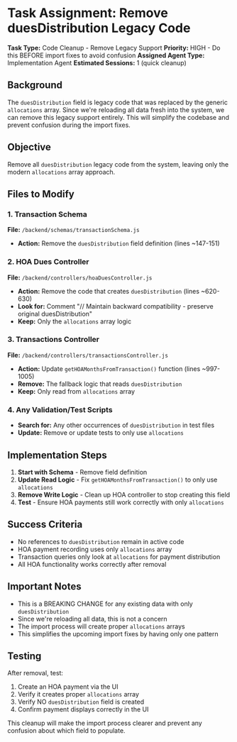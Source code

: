 # Task Assignment: Remove duesDistribution Legacy Code

**Task Type:** Code Cleanup - Remove Legacy Support
**Priority:** HIGH - Do this BEFORE import fixes to avoid confusion
**Assigned Agent Type:** Implementation Agent
**Estimated Sessions:** 1 (quick cleanup)

## Background

The `duesDistribution` field is legacy code that was replaced by the generic `allocations` array. Since we're reloading all data fresh into the system, we can remove this legacy support entirely. This will simplify the codebase and prevent confusion during the import fixes.

## Objective

Remove all `duesDistribution` legacy code from the system, leaving only the modern `allocations` array approach.

## Files to Modify

### 1. Transaction Schema
**File:** `/backend/schemas/transactionSchema.js`
- **Action:** Remove the `duesDistribution` field definition (lines ~147-151)

### 2. HOA Dues Controller  
**File:** `/backend/controllers/hoaDuesController.js`
- **Action:** Remove the code that creates `duesDistribution` (lines ~620-630)
- **Look for:** Comment "// Maintain backward compatibility - preserve original duesDistribution"
- **Keep:** Only the `allocations` array logic

### 3. Transactions Controller
**File:** `/backend/controllers/transactionsController.js`
- **Action:** Update `getHOAMonthsFromTransaction()` function (lines ~997-1005)
- **Remove:** The fallback logic that reads `duesDistribution`
- **Keep:** Only read from `allocations` array

### 4. Any Validation/Test Scripts
- **Search for:** Any other occurrences of `duesDistribution` in test files
- **Update:** Remove or update tests to only use `allocations`

## Implementation Steps

1. **Start with Schema** - Remove field definition
2. **Update Read Logic** - Fix `getHOAMonthsFromTransaction()` to only use `allocations`
3. **Remove Write Logic** - Clean up HOA controller to stop creating this field
4. **Test** - Ensure HOA payments still work correctly with only `allocations`

## Success Criteria

- No references to `duesDistribution` remain in active code
- HOA payment recording uses only `allocations` array
- Transaction queries only look at `allocations` for payment distribution
- All HOA functionality works correctly after removal

## Important Notes

- This is a BREAKING CHANGE for any existing data with only `duesDistribution`
- Since we're reloading all data, this is not a concern
- The import process will create proper `allocations` arrays
- This simplifies the upcoming import fixes by having only one pattern

## Testing

After removal, test:
1. Create an HOA payment via the UI
2. Verify it creates proper `allocations` array
3. Verify NO `duesDistribution` field is created
4. Confirm payment displays correctly in the UI

This cleanup will make the import process clearer and prevent any confusion about which field to populate.
